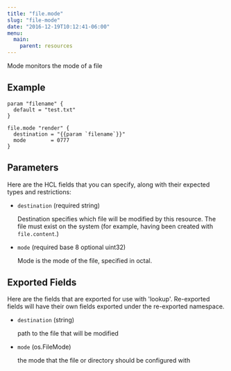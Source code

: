 ```yaml
---
title: "file.mode"
slug: "file-mode"
date: "2016-12-19T10:12:41-06:00"
menu:
  main:
    parent: resources
---
```



Mode monitors the mode of a file


## Example

```hcl
param "filename" {
  default = "test.txt"
}

file.mode "render" {
  destination = "{{param `filename`}}"
  mode        = 0777
}

```


## Parameters

Here are the HCL fields that you can specify, along with their expected types
and restrictions:


- `destination` (required string)

  Destination specifies which file will be modified by this resource. The
file must exist on the system (for example, having been created with
`file.content`.)

- `mode` (required base 8 optional uint32)

  Mode is the mode of the file, specified in octal.


## Exported Fields

Here are the fields that are exported for use with 'lookup'.  Re-exported fields
will have their own fields exported under the re-exported namespace.


- `destination` (string)

  path to the file that will be modified
 
- `mode` (os.FileMode)

  the mode that the file or directory should be configured with
  

